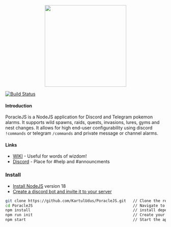 <p align="center">
          <img width="256" src="https://raw.githubusercontent.com/KartulUdus/PoracleJS/images/starchy.svg?sanitize=true">
</p>
  
[![Build Status](https://travis-ci.org/KartulUdus/PoracleJS.svg?branch=master)](https://travis-ci.org/KartulUdus/PoracleJS)

#### Introduction

PoracleJS is a NodeJS application for Discord and Telegram pokemon alarms. It supports wild spawns, raids, quests, invasions, lures, gyms and nest changes.
It allows for high end-user configurability using discord `!commands` or telegram `/commands` and private message or channel alarms.  

#### Links

- [WIKI](https://muckelba.github.io/poracleWiki/) - Useful for words of wizdom! 
- [Discord](https://discord.gg/AathPCp) - Place for #help and #announcments  

### Install
- [Install NodeJS](https://nodejs.org/en/) version 18
- [Create a discord bot and invite it to your server](https://muckelba.github.io/poracleWiki/discordbot.html)

```bash
git clone https://github.com/KartulUdus/PoracleJS.git   // Clone the repository
cd PoracleJS                                            // Navigate to the root of the project
npm install                                             // install dependencies
npm run init                                            // Create your basic config
npm start                                               // Start the application

```
